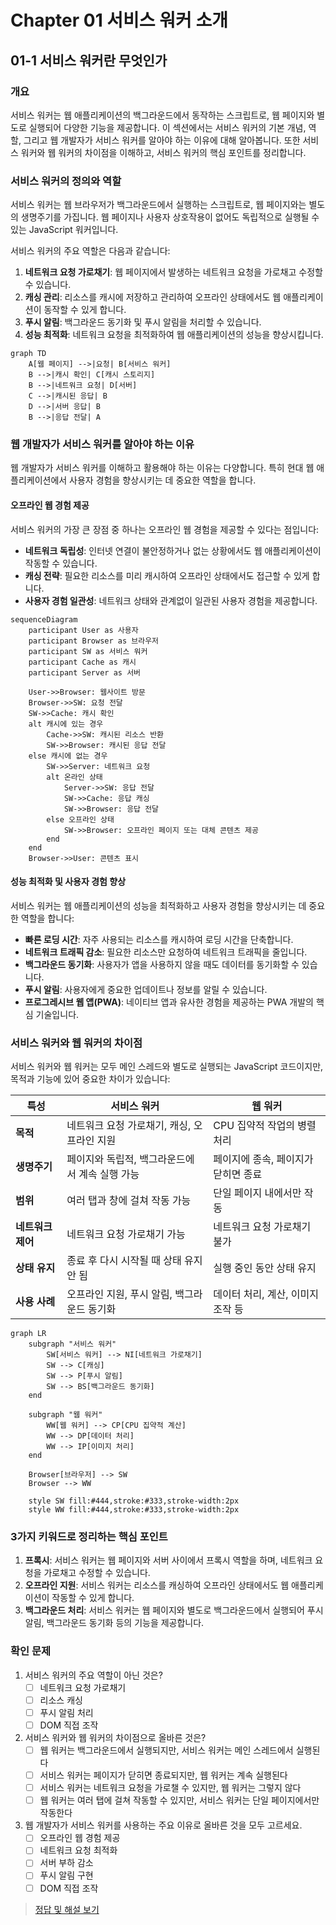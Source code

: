 # Chapter 01 서비스 워커 소개

## 01-1 서비스 워커란 무엇인가

### 개요
서비스 워커는 웹 애플리케이션의 백그라운드에서 동작하는 스크립트로, 웹 페이지와 별도로 실행되어 다양한 기능을 제공합니다. 이 섹션에서는 서비스 워커의 기본 개념, 역할, 그리고 웹 개발자가 서비스 워커를 알아야 하는 이유에 대해 알아봅니다. 또한 서비스 워커와 웹 워커의 차이점을 이해하고, 서비스 워커의 핵심 포인트를 정리합니다.

### 서비스 워커의 정의와 역할

서비스 워커는 웹 브라우저가 백그라운드에서 실행하는 스크립트로, 웹 페이지와는 별도의 생명주기를 가집니다. 웹 페이지나 사용자 상호작용이 없어도 독립적으로 실행될 수 있는 JavaScript 워커입니다.

서비스 워커의 주요 역할은 다음과 같습니다:

1. **네트워크 요청 가로채기**: 웹 페이지에서 발생하는 네트워크 요청을 가로채고 수정할 수 있습니다.
2. **캐싱 관리**: 리소스를 캐시에 저장하고 관리하여 오프라인 상태에서도 웹 애플리케이션이 동작할 수 있게 합니다.
3. **푸시 알림**: 백그라운드 동기화 및 푸시 알림을 처리할 수 있습니다.
4. **성능 최적화**: 네트워크 요청을 최적화하여 웹 애플리케이션의 성능을 향상시킵니다.

```mermaid
graph TD
    A[웹 페이지] -->|요청| B[서비스 워커]
    B -->|캐시 확인| C[캐시 스토리지]
    B -->|네트워크 요청| D[서버]
    C -->|캐시된 응답| B
    D -->|서버 응답| B
    B -->|응답 전달| A
```

### 웹 개발자가 서비스 워커를 알아야 하는 이유

웹 개발자가 서비스 워커를 이해하고 활용해야 하는 이유는 다양합니다. 특히 현대 웹 애플리케이션에서 사용자 경험을 향상시키는 데 중요한 역할을 합니다.

#### 오프라인 웹 경험 제공

서비스 워커의 가장 큰 장점 중 하나는 오프라인 웹 경험을 제공할 수 있다는 점입니다:

- **네트워크 독립성**: 인터넷 연결이 불안정하거나 없는 상황에서도 웹 애플리케이션이 작동할 수 있습니다.
- **캐싱 전략**: 필요한 리소스를 미리 캐시하여 오프라인 상태에서도 접근할 수 있게 합니다.
- **사용자 경험 일관성**: 네트워크 상태와 관계없이 일관된 사용자 경험을 제공합니다.

```mermaid
sequenceDiagram
    participant User as 사용자
    participant Browser as 브라우저
    participant SW as 서비스 워커
    participant Cache as 캐시
    participant Server as 서버
    
    User->>Browser: 웹사이트 방문
    Browser->>SW: 요청 전달
    SW->>Cache: 캐시 확인
    alt 캐시에 있는 경우
        Cache->>SW: 캐시된 리소스 반환
        SW->>Browser: 캐시된 응답 전달
    else 캐시에 없는 경우
        SW->>Server: 네트워크 요청
        alt 온라인 상태
            Server->>SW: 응답 전달
            SW->>Cache: 응답 캐싱
            SW->>Browser: 응답 전달
        else 오프라인 상태
            SW->>Browser: 오프라인 페이지 또는 대체 콘텐츠 제공
        end
    end
    Browser->>User: 콘텐츠 표시
```

#### 성능 최적화 및 사용자 경험 향상

서비스 워커는 웹 애플리케이션의 성능을 최적화하고 사용자 경험을 향상시키는 데 중요한 역할을 합니다:

- **빠른 로딩 시간**: 자주 사용되는 리소스를 캐시하여 로딩 시간을 단축합니다.
- **네트워크 트래픽 감소**: 필요한 리소스만 요청하여 네트워크 트래픽을 줄입니다.
- **백그라운드 동기화**: 사용자가 앱을 사용하지 않을 때도 데이터를 동기화할 수 있습니다.
- **푸시 알림**: 사용자에게 중요한 업데이트나 정보를 알릴 수 있습니다.
- **프로그레시브 웹 앱(PWA)**: 네이티브 앱과 유사한 경험을 제공하는 PWA 개발의 핵심 기술입니다.

### 서비스 워커와 웹 워커의 차이점

서비스 워커와 웹 워커는 모두 메인 스레드와 별도로 실행되는 JavaScript 코드이지만, 목적과 기능에 있어 중요한 차이가 있습니다:

| 특성 | 서비스 워커 | 웹 워커 |
|------|------------|---------|
| **목적** | 네트워크 요청 가로채기, 캐싱, 오프라인 지원 | CPU 집약적 작업의 병렬 처리 |
| **생명주기** | 페이지와 독립적, 백그라운드에서 계속 실행 가능 | 페이지에 종속, 페이지가 닫히면 종료 |
| **범위** | 여러 탭과 창에 걸쳐 작동 가능 | 단일 페이지 내에서만 작동 |
| **네트워크 제어** | 네트워크 요청 가로채기 가능 | 네트워크 요청 가로채기 불가 |
| **상태 유지** | 종료 후 다시 시작될 때 상태 유지 안 됨 | 실행 중인 동안 상태 유지 |
| **사용 사례** | 오프라인 지원, 푸시 알림, 백그라운드 동기화 | 데이터 처리, 계산, 이미지 조작 등 |

```mermaid
graph LR
    subgraph "서비스 워커"
        SW[서비스 워커] --> NI[네트워크 가로채기]
        SW --> C[캐싱]
        SW --> P[푸시 알림]
        SW --> BS[백그라운드 동기화]
    end
    
    subgraph "웹 워커"
        WW[웹 워커] --> CP[CPU 집약적 계산]
        WW --> DP[데이터 처리]
        WW --> IP[이미지 처리]
    end
    
    Browser[브라우저] --> SW
    Browser --> WW
    
    style SW fill:#444,stroke:#333,stroke-width:2px
    style WW fill:#444,stroke:#333,stroke-width:2px
```

### 3가지 키워드로 정리하는 핵심 포인트
1. **프록시**: 서비스 워커는 웹 페이지와 서버 사이에서 프록시 역할을 하며, 네트워크 요청을 가로채고 수정할 수 있습니다.
2. **오프라인 지원**: 서비스 워커는 리소스를 캐싱하여 오프라인 상태에서도 웹 애플리케이션이 작동할 수 있게 합니다.
3. **백그라운드 처리**: 서비스 워커는 웹 페이지와 별도로 백그라운드에서 실행되어 푸시 알림, 백그라운드 동기화 등의 기능을 제공합니다.

### 확인 문제
1. 서비스 워커의 주요 역할이 아닌 것은?
   - [ ] 네트워크 요청 가로채기
   - [ ] 리소스 캐싱
   - [ ] 푸시 알림 처리
   - [ ] DOM 직접 조작

2. 서비스 워커와 웹 워커의 차이점으로 올바른 것은?
   - [ ] 웹 워커는 백그라운드에서 실행되지만, 서비스 워커는 메인 스레드에서 실행된다
   - [ ] 서비스 워커는 페이지가 닫히면 종료되지만, 웹 워커는 계속 실행된다
   - [ ] 서비스 워커는 네트워크 요청을 가로챌 수 있지만, 웹 워커는 그렇지 않다
   - [ ] 웹 워커는 여러 탭에 걸쳐 작동할 수 있지만, 서비스 워커는 단일 페이지에서만 작동한다

3. 웹 개발자가 서비스 워커를 사용하는 주요 이유로 올바른 것을 모두 고르세요.
   - [ ] 오프라인 웹 경험 제공
   - [ ] 네트워크 요청 최적화
   - [ ] 서버 부하 감소
   - [ ] 푸시 알림 구현
   - [ ] DOM 직접 조작

> [정답 및 해설 보기](../answers_and_explanations.md#01-1-서비스-워커란-무엇인가)
